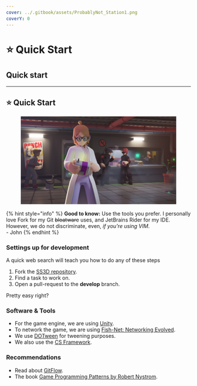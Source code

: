 ```yaml
---
cover: ../.gitbook/assets/ProbablyNot_Station1.png
coverY: 0
---
```


# ⭐ Quick Start

## Quick start

***

###

## ⭐ Quick Start

<figure><img src=".gitbook/assets/ProbablyNot_PDA.png" alt=""><figcaption></figcaption></figure>

{% hint style="info" %}
**Good to know:** Use the tools you prefer. I personally love Fork for my Git ~~bloatware~~ uses, and JetBrains Rider for my IDE. However, we do not discriminate, even, _if you're using VIM_.\
\- John
{% endhint %}

### Settings up for development

A quick web search will teach you how to do any of these steps

1. Fork the [SS3D repository](https://github.com/RE-SS3D/SS3D).
2. Find a task to work on.
3. Open a pull-request to the **develop** branch.

Pretty easy right?

### Software & Tools

* For the game engine, we are using [Unity](https://unity.com/).
* To network the game, we are using [Fish-Net: Networking Evolved](https://github.com/FirstGearGames/FishNet).
* We use [DOTween](http://dotween.demigiant.com/) for tweening purposes.
* We also use the [CS Framework](https://github.com/coimbrastudios/framework).

### Recommendations

* Read about [GitFlow](https://www.red-gate.com/simple-talk/devops/tools/getting-started-with-gitflow/).
* The book [Game Programming Patterns by Robert Nystrom](https://gameprogrammingpatterns.com/).
